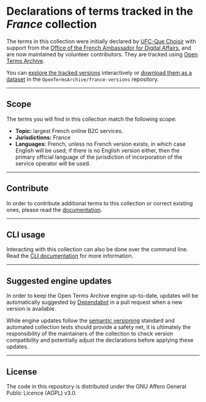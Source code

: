 # Declarations of terms tracked in the *France* collection

The terms in this collection were initially declared by [UFC-Que Choisir](https://www.quechoisir.org) with support from the [Office of the French Ambassador for Digital Affairs](https://www.diplomatie.gouv.fr/fr/politique-etrangere-de-la-france/diplomatie-numerique/), and are now maintained by volunteer contributors. They are tracked using [Open Terms Archive](https://opentermsarchive.org).

You can [explore the tracked versions](https://github.com/OpenTermsArchive/france-versions) interactively or [download them as a dataset](https://github.com/OpenTermsArchive/france-versions/releases) in the `OpenTermsArchive/france-versions` repository.

- - -

## Scope

The terms you will find in this collection match the following scope:

- **Topic:** largest French online B2C services.
- **Jurisdictions:** France
- **Languages:** French, unless no French version exists, in which case English will be used; if there is no English version either, then the primary official language of the jurisdiction of incorporation of the service operator will be used.

- - -

## Contribute

In order to contribute additional terms to this collection or correct existing ones, please read the [documentation](https://docs.opentermsarchive.org/contributing-terms/).

- - -

## CLI usage

Interacting with this collection can also be done over the command line. Read the [CLI documentation](https://docs.opentermsarchive.org/#cli) for more information.

- - -

## Suggested engine updates

In order to keep the Open Terms Archive engine up-to-date, updates will be automatically suggested by [Dependabot](https://github.blog/2020-06-01-keep-all-your-packages-up-to-date-with-dependabot/) in a pull request when a new version is available.

While engine updates follow the [semantic versioning](https://semver.org) standard and automated collection tests should provide a safety net, it is ultimately the responsibility of the maintainers of the collection to check version compatibility and potentially adjust the declarations before applying these updates.

- - -

## License

The code in this repository is distributed under the GNU Affero General Public Licence (AGPL) v3.0.

